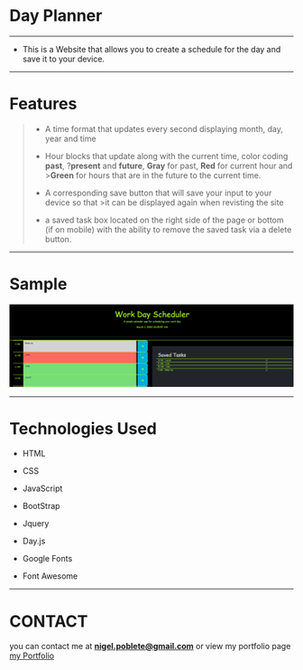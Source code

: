 # Day Planner
----------------------------------------------------------------------------------

 - This is a Website that allows you to create a schedule for the day and save it to your device. 



----------------------------------------------------------------------------------

# Features
>
>- A time format that updates every second displaying month, day, year and time
>
>- Hour blocks that update along with the current time, color coding **past**, ?**present** and **future**, **Gray** for past, **Red** for current hour and >**Green** for hours that are in the future to the current time. 
>
>- A corresponding save button that will save your input to your device so that >it can be displayed again when revisting the site
>
> - a saved task box located on the right side of the page or bottom (if on mobile) with the ability to remove the saved task via a delete button. 

----------------------------------------------------------------------------------
# Sample

![Screenshot, The website](/assets/Screenshot.png)



----------------------------------------------------------------------------------
# Technologies Used

 - HTML

 - CSS

 - JavaScript

 - BootStrap

 - Jquery

 - Day.js

 - Google Fonts

 - Font Awesome

----------------------------------------------------------------------------------

# CONTACT

you can contact me at **nigel.poblete@gmail.com** or view my portfolio page [my Portfolio](https://evohat3.github.io/Personal-Portfolio)



